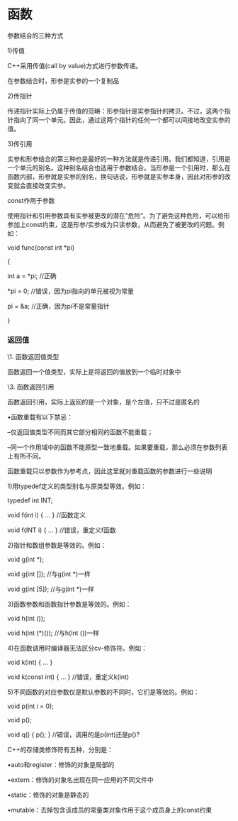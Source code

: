 # 函数

参数结合的三种方式

1)传值

C++采用传值(call by value)方式进行参数传递。

在参数结合时，形参是实参的一个复制品

2)传指针

传递指针实际上仍属于传值的范畴：形参指针是实参指针的拷贝。不过，这两个指针指向了同一个单元。因此，通过这两个指针的任何一个都可以间接地改变实参的值。 

3)传引用

实参和形参结合的第三种也是最好的一种方法就是传递引用。我们都知道，引用是一个单元的别名。这种别名结合也适用于参数结合。当形参是一个引用时，那么在函数内部，形参就是实参的别名，换句话说，形参就是实参本身，因此对形参的改变就会直接改变实参。



const作用于参数

使用指针和引用参数具有实参被更改的潜在“危险”。为了避免这种危险，可以给形参加上const约束，这是形参/实参成为只读参数，从而避免了被更改的问题。例如：

void func(const int *pi)

{

  int a = *pi;  //正确

  *pi = 0;  //错误，因为pi指向的单元被视为常量

  pi = &a;  //正确，因为pi不是常量指针

}



### 返回值

\1. 函数返回值类型

函数返回一个值类型，实际上是将返回的值放到一个临时对象中

\3. 函数返回引用

函数返回引用，实际上返回的是一个对象，是个左值，只不过是匿名的



•函数重载有以下禁忌：

–仅返回值类型不同而其它部分相同的函数不能重载；

–同一个作用域中的函数不能原型一致地重载。如果要重载，那么必须在参数列表上有所不同。



函数重载只以参数作为参考点，因此这里就对重载函数的参数进行一些说明

1)用typedef定义的类型别名与原类型等效。例如：

typedef int INT;

void f(int i) { … }  //函数定义

void f(INT i) { … } //错误，重定义f函数

2)指针和数组参数是等效的。例如：

void g(int *);

void g(int []);  //与g(int *)一样

void g(int [5]);  //与g(int *)一样

3)函数参数和函数指针参数是等效的。例如：

void h(int ());

void h(int (*)());  //与h(int ())一样

4)在函数调用时编译器无法区分cv-修饰符。例如：

void k(int) { … }

void k(const int) { … } //错误，重定义k(int)

5)不同函数的对应参数仅是默认参数的不同时，它们是等效的。例如：

void p(int i = 0);

void p();

void q() {   p(); }  //错误，调用的是p(int)还是p()?



C++的存储类修饰符有五种，分别是：

•auto和register：修饰的对象是局部的

•extern：修饰的对象名出现在同一应用的不同文件中

•static：修饰的对象是静态的

•mutable：去掉包含该成员的常量类对象作用于这个成员身上的const约束




